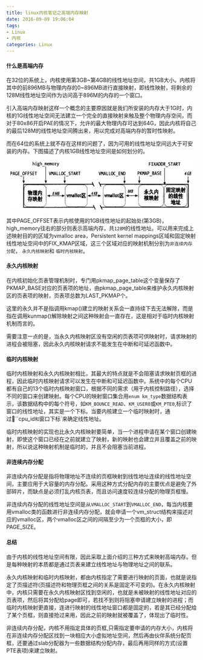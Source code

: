```yaml
---
title: linux内核笔记之高端内存映射
date: 2016-09-09 19:06:04
tags: 
- Linux
- 内核
categories: Linux
---
```

#### 什么是高端内存

在32位的系统上，内核使用第3GB~第4GB的线性地址空间，共1GB大小。内核将其中的前896MB与物理内存的0~896MB进行直接映射，即线性映射，将剩余的128M线性地址空间作为访问高于896M的内存的一个窗口。

引入高端内存映射这样一个概念的主要原因就是我们所安装的内存大于1G时，内核的1G线性地址空间无法建立一个完全的直接映射来触及整个物理内存空间，而对于80x86开启PAE的情况下，允许的最大物理内存可达到64G，因此内核将自己的最后128M的线性地址空间腾出来，用以完成对高端内存的暂时性映射。

而在64位的系统上就不存在这样的问题了，因为可用的线性地址空间远大于可安装的内存。下图描述了内核1GB线性地址空间是如何划分的。 

![](/images/linux-kernel-note/high-memory-mapping-0.png)

其中PAGE_OFFSET表示内核使用的1GB线性地址的起始处(第3GB)，high_memory往右的部分则表示高端内存，共`128M`的线性地址。可以用来完成上述映射目的的区域为vmalloc area，Persistent kernel mappings区域和固定映射线性地址空间中的FIX_KMAP区域，这三个区域对应的映射机制分别为`非连续内存分配`， `永久内核映射`和 `临时内核映射`。

#### 永久内核映射
在内核初始化页表管理机制时，专门用pkmap_page_table这个变量保存了PKMAP_BASE对应的页表项的地址，由pkmap_page_table来维护永久内核映射区的页表项的映射，页表项总数为LAST_PKMAP个。

这里的永久并不是指调用kmap()建立的映射关系会一直持续下去无法解除，而是指在调用kunmap()解除映射之间这种映射会一直存在，这是相对于临时内核映射机制而言的。

需要注意一点的是，当永久内核映射区没有空闲的页表项可供映射时，请求映射的进程会被阻塞，因此永久内核映射请求不能发生在中断和可延迟函数中。

#### 临时内核映射
临时内核映射和永久内核映射相比，其最大的特点就是不会阻塞请求映射页框的进程，因此临时内核映射请求可以发生在中断和可延迟函数中。系统中的每个CPU都有自己的13个临时内核映射窗口，根据不同的需求（用于内核控制路径），选择不同的窗口来创建映射。每个CPU的映射窗口集合用`enum km_type`数据结构表示，该数据结构中的每个符号，如`KM_BOUNCE_READ`、`KM_USER0`或`KM_PTE0`,标识了窗口的线性地址，其实是一个下标。当要内核建立一个临时映射时，通过``cpu_id`和`窗口下标`来确定线性地址。

临时内核映射的实现也比永久内核映射要简单，当一个进程申请在某个窗口创建映射，即使这个窗口已经在之前就建立了映射，新的映射也会建立并且覆盖之前的映射，所以说这种映射机制是临时的，并且不会阻塞当前进程。

#### 非连续内存分配

非连续内存分配是指将物理地址不连续的页框映射到线性地址连续的线性地址空间，主要应用于大容量的内存分配。采用这种方式分配内存的主要优点是避免了外部碎片，而缺点是必须打乱内核页表，而且访问速度较连续分配的物理页框慢。

非连续内存分配的线性地址空间是从`VMALLOC_START`到`VMALLOC_END`，每当内核要用vmalloc类的函数进行非连续内存分配，就会申请一个vm_struct结构来描述对应的vmalloc区，两个vmalloc区之间的间隔至少为一个页框的大小，即PAGE_SIZE。

#### 总结

由于内核的线性地址空间有限，因此采取上面介绍的三种方式来映射高端内存。但是每种映射的本质都是通过页表来建立线性地址与物理地址之间的联系。

永久内核映射和临时内核映射，都由内核指定了需要进行映射的页面，也就是说指定了页描述符(页描述符和物理页框之间的关系是固定不可变的)。在永久内核映射中，内核只需要在永久内核映射区找到空闲的，也就是未被映射的线性地址对应的页表项，然后将其分配给page即可，若找不到则将阻塞申请建立映射的进程；而临时内核映射更直接，连进行映射的线性地址窗口都是固定的，若是其已经分配给了某个页框，则直接抢过来用，因此之前的映射就被覆盖了，体现出了临时性。

非连续内存分配，内核不用指定具体的页框,只需指定要申请的内存大小，内核将在非连续内存分配区找到一块相应大小虚拟地址空间，然后再由伙伴系统分配页框，还要通过slab分配器为一些数据结构分配内存，最后再用同样的方式(设置PTE表项)来建立映射。


